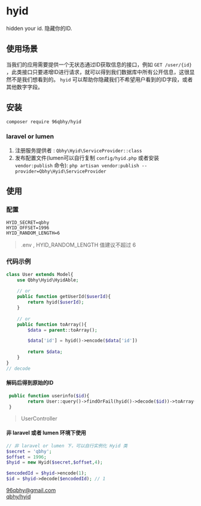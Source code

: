 # hyid
hidden your id. 隐藏你的ID.

## 使用场景
当我们的应用需要提供一个无状态通过ID获取信息的接口，例如 `GET /user/{id}` ，此类接口只要递增ID进行请求，就可以得到我们数据库中所有公开信息，这很显然不是我们想看到的。
 `hyid` 可以帮助你隐藏我们不希望用户看到的ID字段，或者其他数字字段。
 
## 安装
`composer require 96qbhy/hyid`

### laravel or lumen
1. 注册服务提供者 : `Qbhy\Hyid\ServiceProvider::class`
2. 发布配置文件(lumen可以自行复制 `config/hyid.php` 或者安装 `vendor:publish` 命令): `php artisan vendor:publish --provider=Qbhy\Hyid\ServiceProvider`


## 使用
### 配置
```text
HYID_SECRET=qbhy
HYID_OFFSET=1996
HYID_RANDOM_LENGTH=6
```
> .env , HYID_RANDOM_LENGTH 值建议不超过 6
### 代码示例
```php
class User extends Model{
    use Qbhy\Hyid\HyidAble;
    
    // or 
    public function getUserId($userId){
        return hyid($userId);
    }
    
    // or
    public function toArray(){
        $data = parent::toArray();

        $data['id'] = hyid()->encode($data['id'])
        
        return $data;
    }
}
// decode
```
#### 解码后得到原始的ID
```php
 public function userinfo($id){
        return User::query()->findOrFail(hyid()->decode($id))->toArray();
 }
```
> UserController

#### 非 laravel 或者 lumen 环境下使用
```php
// 非 laravel or lumen 下，可以自行实例化 Hyid 类
$secret = 'qbhy';
$offset = 1996;
$hyid = new Hyid($secret,$offset,4);

$encodedId = $hyid->encode(1);
$id = $hyid->decode($encodedId); // 1
```

96qbhy@gmail.com  
[qbhy/hyid](https://github.com/qbhy/hyid)
